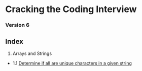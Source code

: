 # Cracking the Coding Interview

### Version 6

## Index

1. Arrays and Strings
- 1.1 [Determine if all are unique characters in a given string](https://github.com/sachin-rajput/ctci-v6-solutions/blob/master/ch1_Arrays_Strings/q1.1.py)  